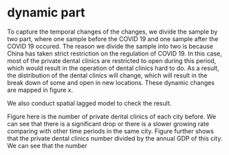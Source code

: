 # dynamic part

To capture the temporal changes of the changes, we divide the sample by two part, where one sample before the COVID 19 and one sample after the COVID 19 occured. The reason we divide the sample into two is because China has taken strict restriction on the regulation of COVID 19. In this case, most of the private dental clinics are restricted to open during this period, which would result in the operation of dental clinics hard to do. As a result, the distribution of the dental clinics will change, which will result in the break down of some and open in new locations. These dynamic changes are mapped in figure x. 

We also conduct spatial lagged model to check the result.

Figure here is the number of private dental clinics of each city before. We can see that there is a significant drop or there is a slower growing rate comparing with other time periods in the same city. Figure further shows that the private dental clinics number divided by the annual GDP of this city. We can see that the number 